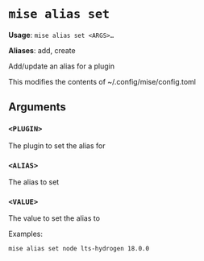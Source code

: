 # `mise alias set`

**Usage**: `mise alias set <ARGS>…`

**Aliases**: add, create

Add/update an alias for a plugin

This modifies the contents of ~/.config/mise/config.toml

## Arguments

### `<PLUGIN>`

The plugin to set the alias for

### `<ALIAS>`

The alias to set

### `<VALUE>`

The value to set the alias to

Examples:

    mise alias set node lts-hydrogen 18.0.0
